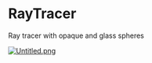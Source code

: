 # RayTracer

Ray tracer with opaque and glass spheres

[![Untitled.png](https://i.postimg.cc/DzTxgMPB/Untitled.png)](https://postimg.cc/ZWwPYjgd)

